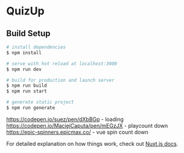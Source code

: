 # QuizUp

## Build Setup

```bash
# install dependencies
$ npm install

# serve with hot reload at localhost:3000
$ npm run dev

# build for production and launch server
$ npm run build
$ npm run start

# generate static project
$ npm run generate
```

<https://codepen.io/suez/pen/dXbBGp> - loading
<https://codepen.io/MaciejCaputa/pen/mEGzJX> - playcount down
<https://epic-spinners.epicmax.co/> - vue spin count down

For detailed explanation on how things work, check out [Nuxt.js docs](https://nuxtjs.org).
